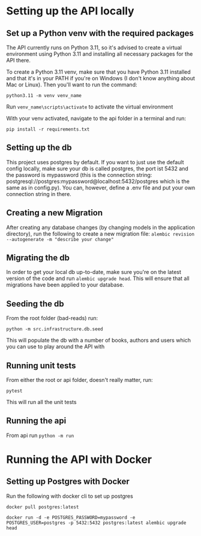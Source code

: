 # Setting up the API locally

## Set up a Python venv with the required packages

The API currently runs on Python 3.11, so it's advised to create a virtual environment using Python 3.11 and installing all necessary packages for the API there. 

To create a Python 3.11 venv, make sure that you have Python 3.11 installed and that it's in your PATH if you're on Windows (I don't know anything about Mac or Linux). Then you'll want to run the command:

`python3.11 -m venv venv_name`

Run `venv_name\scripts\activate` to activate the virtual environment

With your venv activated, navigate to the api folder in a terminal and run: 

`pip install -r requirements.txt`

## Setting up the db

This project uses postgres by default. If you want to just use the default config locally, make sure your db is called postgres, the port ist 5432 and the password is mypassword (this is the connection string: postgresql://postgres:mypassword@localhost:5432/postgres which is the same as in config.py). You can, however, define a .env file and put your own connection string in there.

## Creating a new Migration

After creating any database changes (by changing models in the application directory), run the following to create a new migration file:
`alembic revision --autogenerate -m "describe your change"`

## Migrating the db 

In order to get your local db up-to-date, make sure you're on the latest version of the code and run `alembic upgrade head`. This will ensure that all migrations have been applied to your database.

## Seeding the db 

From the root folder (bad-reads) run: 

`python -m src.infrastructure.db.seed`

This will populate the db with a number of books, authors and users which you can use to play around the API with

## Running unit tests 

From either the root or api folder, doesn't really matter, run:

`pytest`

This will run all the unit tests 

## Running the api 

From api run `python -m run`

# Running the API with Docker 

## Setting up Postgres with Docker 
Run the following with docker cli to set up postgres 

`docker pull postgres:latest`

`docker run -d -e POSTGRES_PASSWORD=mypassword -e POSTGRES_USER=postgres -p 5432:5432 postgres:latest
alembic upgrade head`
